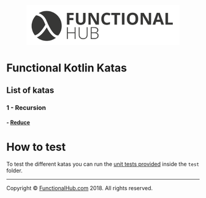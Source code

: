 <p align="center">
<a href="http://functionalhub.com"><img src="./images/logo.png" alt="Functional Hub" width="400"/></a>
</p>

# Functional Kotlin Katas

## List of katas

### 1 - Recursion

#### - [Reduce](https://github.com/FunctionalKotlin/katas/tree/master/src/main/java/recursion/reduce)

# How to test

To test the different katas you can run the [unit tests provided](https://github.com/FunctionalKotlin/katas/blob/master/src/test/java/Tests.kt) inside the `test` folder.

---

Copyright © [FunctionalHub.com](http://functionalhub.com) 2018. All rights reserved.